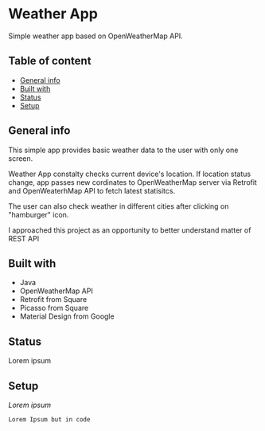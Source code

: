 # Weather App
Simple weather app based on OpenWeatherMap API.

## Table of content
* [General info](#general-info)
* [Built with](#built-with)
* [Status](#status)
* [Setup](#setup)

## General info
This simple app provides basic weather data to the user with only one screen.

Weather App constalty checks current device's location. If location status change, app passes new cordinates to OpenWeatherMap server via Retrofit and OpenWeaterhMap API to fetch latest statisitcs.

The user can also check weather in different cities after clicking on "hamburger" icon.

I approached this project as an opportunity to better understand matter of REST API
## Built with
 * Java
 * OpenWeatherMap API
 * Retrofit from Square
 * Picasso from Square
 * Material Design from Google

## Status
Lorem ipsum

## Setup
*Lorem ipsum*

```
Lorem Ipsum but in code
```
